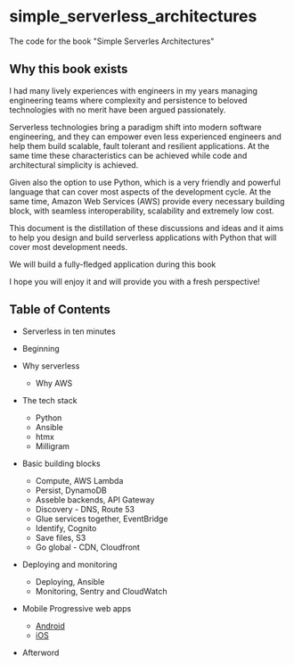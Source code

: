 # simple_serverless_architectures
The code for the book "Simple Serverles Architectures"

## Why this book exists

I had many lively experiences with engineers in my years managing engineering teams where complexity and persistence to beloved technologies with no merit have been argued passionately. 

Serverless technologies bring a paradigm shift into modern software engineering, and they can empower even less experienced engineers and help them build scalable, fault tolerant and resilient applications. At the same time these characteristics can be achieved while code and architectural simplicity is achieved. 

Given also the option to use Python, which is a very friendly and powerful language that can cover most aspects of the development cycle. At the same time, Amazon Web Services (AWS) provide every necessary building block, with seamless interoperability, scalability and extremely low cost.

This document is the distillation of these discussions and ideas and it aims to help you design and build serverless applications with Python that will cover most development needs. 

We will build a fully-fledged application during this book

I hope you will enjoy it and will provide you with a fresh perspective! 


## Table of Contents

* Serverless in ten minutes

* Beginning

* Why serverless
	- Why AWS

* The tech stack
	- Python
	- Ansible
	- htmx
	- Milligram

* Basic building blocks
	- Compute, AWS Lambda
	- Persist, DynamoDB
	- Asseble backends, API Gateway
	- Discovery - DNS, Route 53
	- Glue services together, EventBridge
	- Identify, Cognito
	- Save files, S3
	- Go global - CDN, Cloudfront

* Deploying and monitoring
	- Deploying, Ansible
	- Monitoring, Sentry and CloudWatch

* Mobile
	Progressive web apps
	- [Android](https://web.dev/progressive-web-apps/)
	- [iOS](https://medium.com/appscope/designing-native-like-progressive-web-apps-for-ios-1b3cdda1d0e8)

* Afterword


